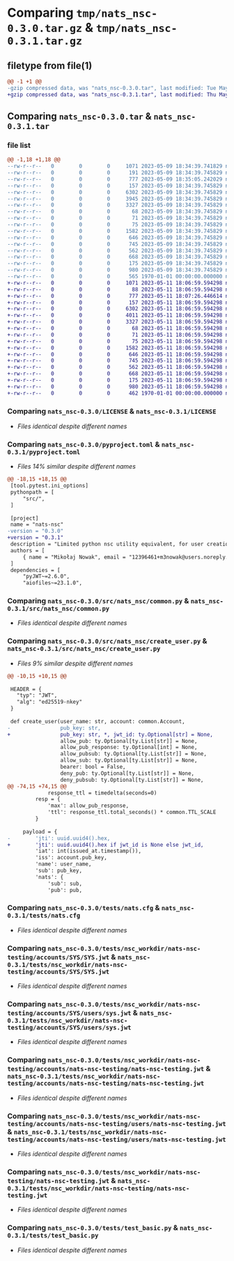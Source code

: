 # Comparing `tmp/nats_nsc-0.3.0.tar.gz` & `tmp/nats_nsc-0.3.1.tar.gz`

## filetype from file(1)

```diff
@@ -1 +1 @@
-gzip compressed data, was "nats_nsc-0.3.0.tar", last modified: Tue May  9 18:35:05 2023, max compression
+gzip compressed data, was "nats_nsc-0.3.1.tar", last modified: Thu May 11 18:07:26 2023, max compression
```

## Comparing `nats_nsc-0.3.0.tar` & `nats_nsc-0.3.1.tar`

### file list

```diff
@@ -1,18 +1,18 @@
--rw-r--r--   0        0        0     1071 2023-05-09 18:34:39.741829 nats_nsc-0.3.0/LICENSE
--rw-r--r--   0        0        0      191 2023-05-09 18:34:39.745829 nats_nsc-0.3.0/README.md
--rw-r--r--   0        0        0      777 2023-05-09 18:35:05.242029 nats_nsc-0.3.0/pyproject.toml
--rw-r--r--   0        0        0      157 2023-05-09 18:34:39.745829 nats_nsc-0.3.0/src/nats_nsc/__init__.py
--rw-r--r--   0        0        0     6302 2023-05-09 18:34:39.745829 nats_nsc-0.3.0/src/nats_nsc/common.py
--rw-r--r--   0        0        0     3945 2023-05-09 18:34:39.745829 nats_nsc-0.3.0/src/nats_nsc/create_user.py
--rw-r--r--   0        0        0     3327 2023-05-09 18:34:39.745829 nats_nsc-0.3.0/tests/nats.cfg
--rw-r--r--   0        0        0       68 2023-05-09 18:34:39.745829 nats_nsc-0.3.0/tests/nsc_workdir/.gitignore
--rw-r--r--   0        0        0       71 2023-05-09 18:34:39.745829 nats_nsc-0.3.0/tests/nsc_workdir/keys/DO_NOT_USE
--rw-r--r--   0        0        0       75 2023-05-09 18:34:39.745829 nats_nsc-0.3.0/tests/nsc_workdir/nats-nsc-testing/.nsc
--rw-r--r--   0        0        0     1582 2023-05-09 18:34:39.745829 nats_nsc-0.3.0/tests/nsc_workdir/nats-nsc-testing/accounts/SYS/SYS.jwt
--rw-r--r--   0        0        0      646 2023-05-09 18:34:39.745829 nats_nsc-0.3.0/tests/nsc_workdir/nats-nsc-testing/accounts/SYS/users/sys.jwt
--rw-r--r--   0        0        0      745 2023-05-09 18:34:39.745829 nats_nsc-0.3.0/tests/nsc_workdir/nats-nsc-testing/accounts/nats-nsc-testing/nats-nsc-testing.jwt
--rw-r--r--   0        0        0      562 2023-05-09 18:34:39.745829 nats_nsc-0.3.0/tests/nsc_workdir/nats-nsc-testing/accounts/nats-nsc-testing/users/nats-nsc-testing.jwt
--rw-r--r--   0        0        0      668 2023-05-09 18:34:39.745829 nats_nsc-0.3.0/tests/nsc_workdir/nats-nsc-testing/nats-nsc-testing.jwt
--rw-r--r--   0        0        0      175 2023-05-09 18:34:39.745829 nats_nsc-0.3.0/tests/nsc_workdir/nsc.json
--rw-r--r--   0        0        0      980 2023-05-09 18:34:39.745829 nats_nsc-0.3.0/tests/test_basic.py
--rw-r--r--   0        0        0      565 1970-01-01 00:00:00.000000 nats_nsc-0.3.0/PKG-INFO
+-rw-r--r--   0        0        0     1071 2023-05-11 18:06:59.594298 nats_nsc-0.3.1/LICENSE
+-rw-r--r--   0        0        0       88 2023-05-11 18:06:59.594298 nats_nsc-0.3.1/README.md
+-rw-r--r--   0        0        0      777 2023-05-11 18:07:26.446614 nats_nsc-0.3.1/pyproject.toml
+-rw-r--r--   0        0        0      157 2023-05-11 18:06:59.594298 nats_nsc-0.3.1/src/nats_nsc/__init__.py
+-rw-r--r--   0        0        0     6302 2023-05-11 18:06:59.594298 nats_nsc-0.3.1/src/nats_nsc/common.py
+-rw-r--r--   0        0        0     4011 2023-05-11 18:06:59.594298 nats_nsc-0.3.1/src/nats_nsc/create_user.py
+-rw-r--r--   0        0        0     3327 2023-05-11 18:06:59.594298 nats_nsc-0.3.1/tests/nats.cfg
+-rw-r--r--   0        0        0       68 2023-05-11 18:06:59.594298 nats_nsc-0.3.1/tests/nsc_workdir/.gitignore
+-rw-r--r--   0        0        0       71 2023-05-11 18:06:59.594298 nats_nsc-0.3.1/tests/nsc_workdir/keys/DO_NOT_USE
+-rw-r--r--   0        0        0       75 2023-05-11 18:06:59.594298 nats_nsc-0.3.1/tests/nsc_workdir/nats-nsc-testing/.nsc
+-rw-r--r--   0        0        0     1582 2023-05-11 18:06:59.594298 nats_nsc-0.3.1/tests/nsc_workdir/nats-nsc-testing/accounts/SYS/SYS.jwt
+-rw-r--r--   0        0        0      646 2023-05-11 18:06:59.594298 nats_nsc-0.3.1/tests/nsc_workdir/nats-nsc-testing/accounts/SYS/users/sys.jwt
+-rw-r--r--   0        0        0      745 2023-05-11 18:06:59.594298 nats_nsc-0.3.1/tests/nsc_workdir/nats-nsc-testing/accounts/nats-nsc-testing/nats-nsc-testing.jwt
+-rw-r--r--   0        0        0      562 2023-05-11 18:06:59.594298 nats_nsc-0.3.1/tests/nsc_workdir/nats-nsc-testing/accounts/nats-nsc-testing/users/nats-nsc-testing.jwt
+-rw-r--r--   0        0        0      668 2023-05-11 18:06:59.594298 nats_nsc-0.3.1/tests/nsc_workdir/nats-nsc-testing/nats-nsc-testing.jwt
+-rw-r--r--   0        0        0      175 2023-05-11 18:06:59.594298 nats_nsc-0.3.1/tests/nsc_workdir/nsc.json
+-rw-r--r--   0        0        0      980 2023-05-11 18:06:59.594298 nats_nsc-0.3.1/tests/test_basic.py
+-rw-r--r--   0        0        0      462 1970-01-01 00:00:00.000000 nats_nsc-0.3.1/PKG-INFO
```

### Comparing `nats_nsc-0.3.0/LICENSE` & `nats_nsc-0.3.1/LICENSE`

 * *Files identical despite different names*

### Comparing `nats_nsc-0.3.0/pyproject.toml` & `nats_nsc-0.3.1/pyproject.toml`

 * *Files 14% similar despite different names*

```diff
@@ -18,15 +18,15 @@
 [tool.pytest.ini_options]
 pythonpath = [
     "src/",
 ]
 
 [project]
 name = "nats-nsc"
-version = "0.3.0"
+version = "0.3.1"
 description = "Limited python nsc utility equivalent, for user creation and signing JWTs."
 authors = [
     { name = "Mikołaj Nowak", email = "12396461+m3nowak@users.noreply.github.com" },
 ]
 dependencies = [
     "pyJWT~=2.6.0",
     "aiofiles~=23.1.0",
```

### Comparing `nats_nsc-0.3.0/src/nats_nsc/common.py` & `nats_nsc-0.3.1/src/nats_nsc/common.py`

 * *Files identical despite different names*

### Comparing `nats_nsc-0.3.0/src/nats_nsc/create_user.py` & `nats_nsc-0.3.1/src/nats_nsc/create_user.py`

 * *Files 9% similar despite different names*

```diff
@@ -10,15 +10,15 @@
 
 HEADER = {
   "typ": "JWT",
   "alg": "ed25519-nkey"
 }
 
 def create_user(user_name: str, account: common.Account,
-                pub_key: str,
+                pub_key: str, *, jwt_id: ty.Optional[str] = None,
                 allow_pub: ty.Optional[ty.List[str]] = None,
                 allow_pub_response: ty.Optional[int] = None,
                 allow_pubsub: ty.Optional[ty.List[str]] = None,
                 allow_sub: ty.Optional[ty.List[str]] = None,
                 bearer: bool = False,
                 deny_pub: ty.Optional[ty.List[str]] = None,
                 deny_pubsub: ty.Optional[ty.List[str]] = None,
@@ -74,15 +74,15 @@
             response_ttl = timedelta(seconds=0)
         resp = {
             'max': allow_pub_response,
             'ttl': response_ttl.total_seconds() * common.TTL_SCALE
         }
     
     payload = {
-        'jti': uuid.uuid4().hex,
+        'jti': uuid.uuid4().hex if jwt_id is None else jwt_id,
         'iat': int(issued_at.timestamp()),
         'iss': account.pub_key,
         'name': user_name,
         'sub': pub_key,
         'nats': {
             'sub': sub,
             'pub': pub,
```

### Comparing `nats_nsc-0.3.0/tests/nats.cfg` & `nats_nsc-0.3.1/tests/nats.cfg`

 * *Files identical despite different names*

### Comparing `nats_nsc-0.3.0/tests/nsc_workdir/nats-nsc-testing/accounts/SYS/SYS.jwt` & `nats_nsc-0.3.1/tests/nsc_workdir/nats-nsc-testing/accounts/SYS/SYS.jwt`

 * *Files identical despite different names*

### Comparing `nats_nsc-0.3.0/tests/nsc_workdir/nats-nsc-testing/accounts/SYS/users/sys.jwt` & `nats_nsc-0.3.1/tests/nsc_workdir/nats-nsc-testing/accounts/SYS/users/sys.jwt`

 * *Files identical despite different names*

### Comparing `nats_nsc-0.3.0/tests/nsc_workdir/nats-nsc-testing/accounts/nats-nsc-testing/nats-nsc-testing.jwt` & `nats_nsc-0.3.1/tests/nsc_workdir/nats-nsc-testing/accounts/nats-nsc-testing/nats-nsc-testing.jwt`

 * *Files identical despite different names*

### Comparing `nats_nsc-0.3.0/tests/nsc_workdir/nats-nsc-testing/accounts/nats-nsc-testing/users/nats-nsc-testing.jwt` & `nats_nsc-0.3.1/tests/nsc_workdir/nats-nsc-testing/accounts/nats-nsc-testing/users/nats-nsc-testing.jwt`

 * *Files identical despite different names*

### Comparing `nats_nsc-0.3.0/tests/nsc_workdir/nats-nsc-testing/nats-nsc-testing.jwt` & `nats_nsc-0.3.1/tests/nsc_workdir/nats-nsc-testing/nats-nsc-testing.jwt`

 * *Files identical despite different names*

### Comparing `nats_nsc-0.3.0/tests/test_basic.py` & `nats_nsc-0.3.1/tests/test_basic.py`

 * *Files identical despite different names*

